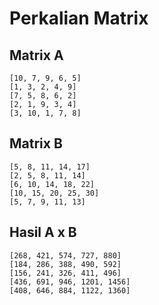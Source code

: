 # Perkalian Matrix
## Matrix A

```
[10, 7, 9, 6, 5]
[1, 3, 2, 4, 9]
[7, 5, 8, 6, 2]
[2, 1, 9, 3, 4]
[3, 10, 1, 7, 8]
```

## Matrix B

```
[5, 8, 11, 14, 17]
[2, 5, 8, 11, 14]
[6, 10, 14, 18, 22]
[10, 15, 20, 25, 30]
[5, 7, 9, 11, 13]
```

## Hasil A x B

```
[268, 421, 574, 727, 880]
[184, 286, 388, 490, 592]
[156, 241, 326, 411, 496]
[436, 691, 946, 1201, 1456]
[408, 646, 884, 1122, 1360]
```
